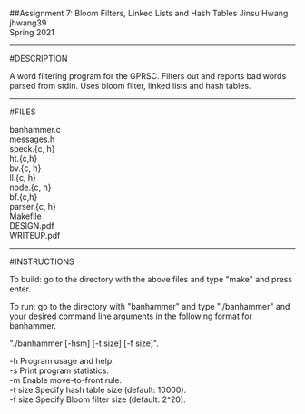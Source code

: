 ##Assignment 7: Bloom Filters, Linked Lists and Hash Tables
Jinsu Hwang  
jhwang39  
Spring 2021  

-----------
#DESCRIPTION  

A word filtering program for the GPRSC. Filters out and reports bad words parsed from stdin. Uses bloom filter, linked lists and hash tables.
  
-----------
#FILES

banhammer.c  
messages.h  
speck.{c, h}  
ht.{c,h}  
bv.{c, h}  
ll.{c, h}  
node.{c, h}  
bf.{c,h}  
parser.{c, h}  
Makefile  
DESIGN.pdf  
WRITEUP.pdf
  
-----------
#INSTRUCTIONS

To build: go to the directory with the above files and type "make" and press enter.

To run: go to the directory with "banhammer" and type "./banhammer" and your desired command line arguments in the following format for banhammer.

"./banhammer  [-hsm] [-t size] [-f size]".

  -h           Program usage and help.  
  -s           Print program statistics.  
  -m           Enable move-to-front rule.  
  -t size      Specify hash table size (default: 10000).  
  -f size      Specify Bloom filter size (default: 2^20).  
